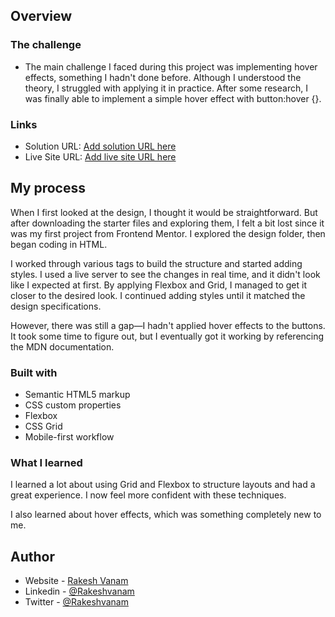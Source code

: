 ## Overview

### The challenge

- The main challenge I faced during this project was implementing hover effects, something I hadn't done before. Although I understood the theory, I struggled with applying it in practice. After some research, I was finally able to implement a simple hover effect with button:hover {}.

### Links

- Solution URL: [Add solution URL here](https://your-solution-url.com)
- Live Site URL: [Add live site URL here](https://your-live-site-url.com)

## My process

When I first looked at the design, I thought it would be straightforward. But after downloading the starter files and exploring them, I felt a bit lost since it was my first project from Frontend Mentor. I explored the design folder, then began coding in HTML.

I worked through various tags to build the structure and started adding styles. I used a live server to see the changes in real time, and it didn't look like I expected at first. By applying Flexbox and Grid, I managed to get it closer to the desired look. I continued adding styles until it matched the design specifications.

However, there was still a gap—I hadn't applied hover effects to the buttons. It took some time to figure out, but I eventually got it working by referencing the MDN documentation.

### Built with

- Semantic HTML5 markup
- CSS custom properties
- Flexbox
- CSS Grid
- Mobile-first workflow


### What I learned

I learned a lot about using Grid and Flexbox to structure layouts and had a great experience. I now feel more confident with these techniques.

I also learned about hover effects, which was something completely new to me.


## Author

- Website - [Rakesh Vanam](https://rakesh-portfolio-alpha.vercel.app/)
- Linkedin - [@Rakeshvanam](https://www.linkedin.com/in/rakeshvanam1/)
- Twitter - [@Rakeshvanam](https://twitter.com/rakeshvanam45)


